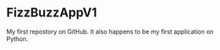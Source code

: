 FizzBuzzAppV1
=============

My first repostory on GitHub. It also happens to be my first application on Python. 
